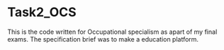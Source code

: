 # Task2_OCS
This is the code written for Occupational specialism  as apart of my final exams. The specification brief was to make a education platform.
